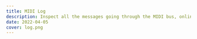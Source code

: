 ```yaml
---
title: MIDI Log
description: Inspect all the messages going through the MIDI bus, online in the browser
date: 2022-04-05
cover: log.png
---
```


<script setup>
import midiLog from './log.vue'
</script>

<client-only>
  <midi-log />
</client-only>
